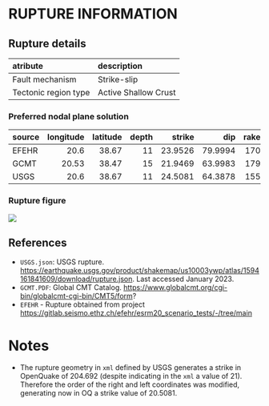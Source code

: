 # RUPTURE INFORMATION
    
## Rupture details

| atribute             | description          |
|:---------------------|:---------------------|
| Fault mechanism       | Strike-slip          |
| Tectonic region type | Active Shallow Crust |

### Preferred nodal plane solution

| source   |   longitude |   latitude |   depth |   strike |     dip |   rake |   mag |
|:---------|------------:|-----------:|--------:|---------:|--------:|-------:|------:|
| EFEHR    |       20.6  |      38.67 |      11 |  23.9526 | 79.9994 |    170 |   6.5 |
| GCMT     |       20.53 |      38.47 |      15 |  21.9469 | 63.9983 |    179 |   6.5 |
| USGS     |       20.6  |      38.67 |      11 |  24.5081 | 64.3878 |    155 |   6.5 |

### Rupture figure

![](earthquake_ruptures.png)

## References

- `USGS.json`: USGS rupture. https://earthquake.usgs.gov/product/shakemap/us10003ywp/atlas/1594161841609/download/rupture.json. Last accessed January 2023.
- `GCMT.PDF`: Global CMT Catalog. https://www.globalcmt.org/cgi-bin/globalcmt-cgi-bin/CMT5/form?
- `EFEHR` - Rupture obtained from project https://gitlab.seismo.ethz.ch/efehr/esrm20_scenario_tests/-/tree/main

# Notes

- The rupture geometry in `xml` defined by USGS generates a strike in OpenQuake of 204.692 (despite indicating in the `xml` a value of 21). Therefore the order of the right and left coordinates was modified, generating now in OQ a strike value of 20.5081.